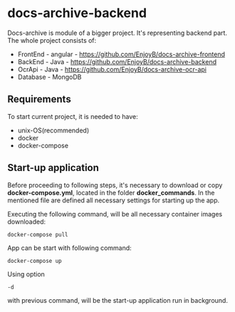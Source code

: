 # docs-archive-backend
Docs-archive is module of a bigger project.
It's representing backend part.
The whole project consists of:
* FrontEnd - angular - https://github.com/EnjoyB/docs-archive-frontend
* BackEnd - Java - https://github.com/EnjoyB/docs-archive-backend
* OcrApi - Java - https://github.com/EnjoyB/docs-archive-ocr-api
* Database - MongoDB

## Requirements
To start current project, it is needed to have:
* unix-OS(recommended)
* docker
* docker-compose

## Start-up application
Before proceeding to following steps, it's necessary to download or copy **docker-compose.yml**, located in the folder **docker_commands**.
In the mentioned file are defined all necessary settings for starting up the app.

Executing the following command, will be all necessary container images downloaded:
```
docker-compose pull
```

App can be start with following command:

```
docker-compose up
```
Using option
```
-d
```
with previous command, will be the start-up application run in background.

